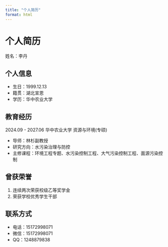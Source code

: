 ```yaml
---
title: "个人简历"
format: html
---
```


# 个人简历
姓名：李丹

## 个人信息
- 生日：1999.12.13
- 籍贯：湖北宣恩
- 学历：华中农业大学

## 教育经历
2024.09 - 2027.06 华中农业大学 资源与环境(专硕)
- 导师：林杉副教授
- 研究方向：水污染治理与防控
- 主修课程：环境工程专题、水污染控制工程、大气污染控制工程、面源污染控制

## 曾获荣誉
1. 连续两次荣获校级乙等奖学金
2. 荣获学校优秀学生干部

## 联系方式
- 电话：15172998071
- 微信：15172998071
- QQ：1248879838
